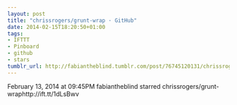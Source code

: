 ```yaml
---
layout: post
title: "chrissrogers/grunt-wrap · GitHub"
date: 2014-02-15T18:20:50+01:00
tags:
- IFTTT
- Pinboard
- github
- stars
tumblr_url: http://fabiantheblind.tumblr.com/post/76745120131/chrissrogers-grunt-wrap-github
---
```

February 13, 2014 at 09:45PM
fabiantheblind starred chrissrogers/grunt-wraphttp://ift.tt/1dLsBwv
